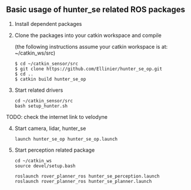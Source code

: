 ## Basic usage of hunter_se related ROS packages

1. Install dependent packages

    
    
2. Clone the packages into your catkin workspace and compile

    (the following instructions assume your catkin workspace is at: ~/catkin_ws/src)

    ```
    $ cd ~/catkin_sensor/src
    $ git clone https://github.com/Ellinier/hunter_se_op.git
    $ cd ..
    $ catkin build hunter_se_op
    ```

3. Start related drivers

    ```
    cd ~/catkin_sensor/src
    bash setup_hunter.sh
    ```
TODO: check the internet link to velodyne


4. Start camera, lidar, hunter_se

    ```
    launch hunter_se_op hunter_se_op.launch
    ```

5. Start perception related package

    ```
    cd ~/catkin_ws
    source devel/setup.bash

    roslaunch rover_planner_ros hunter_se_perception.launch
    roslaunch rover_planner_ros hunter_se_planner.launch
    ```

